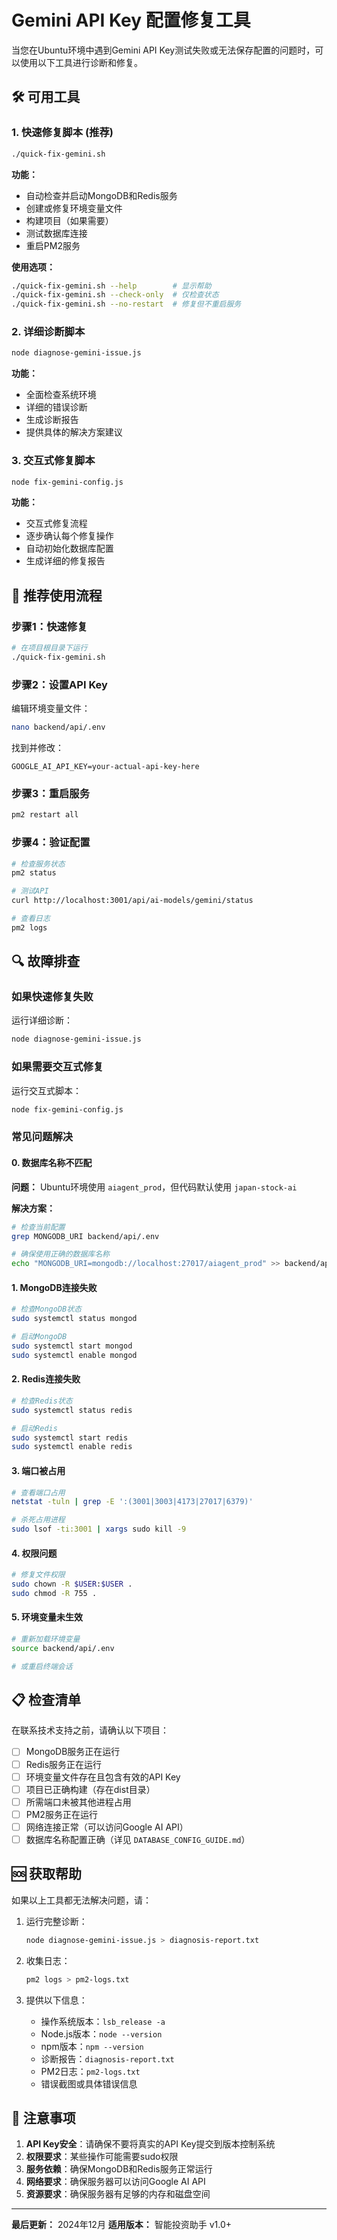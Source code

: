 # Gemini API Key 配置修复工具

当您在Ubuntu环境中遇到Gemini API Key测试失败或无法保存配置的问题时，可以使用以下工具进行诊断和修复。

## 🛠️ 可用工具

### 1. 快速修复脚本 (推荐)
```bash
./quick-fix-gemini.sh
```

**功能：**
- 自动检查并启动MongoDB和Redis服务
- 创建或修复环境变量文件
- 构建项目（如果需要）
- 测试数据库连接
- 重启PM2服务

**使用选项：**
```bash
./quick-fix-gemini.sh --help        # 显示帮助
./quick-fix-gemini.sh --check-only  # 仅检查状态
./quick-fix-gemini.sh --no-restart  # 修复但不重启服务
```

### 2. 详细诊断脚本
```bash
node diagnose-gemini-issue.js
```

**功能：**
- 全面检查系统环境
- 详细的错误诊断
- 生成诊断报告
- 提供具体的解决方案建议

### 3. 交互式修复脚本
```bash
node fix-gemini-config.js
```

**功能：**
- 交互式修复流程
- 逐步确认每个修复操作
- 自动初始化数据库配置
- 生成详细的修复报告

## 🚀 推荐使用流程

### 步骤1：快速修复
```bash
# 在项目根目录下运行
./quick-fix-gemini.sh
```

### 步骤2：设置API Key
编辑环境变量文件：
```bash
nano backend/api/.env
```

找到并修改：
```env
GOOGLE_AI_API_KEY=your-actual-api-key-here
```

### 步骤3：重启服务
```bash
pm2 restart all
```

### 步骤4：验证配置
```bash
# 检查服务状态
pm2 status

# 测试API
curl http://localhost:3001/api/ai-models/gemini/status

# 查看日志
pm2 logs
```

## 🔍 故障排查

### 如果快速修复失败
运行详细诊断：
```bash
node diagnose-gemini-issue.js
```

### 如果需要交互式修复
运行交互式脚本：
```bash
node fix-gemini-config.js
```

### 常见问题解决

#### 0. 数据库名称不匹配
**问题：** Ubuntu环境使用 `aiagent_prod`，但代码默认使用 `japan-stock-ai`

**解决方案：**
```bash
# 检查当前配置
grep MONGODB_URI backend/api/.env

# 确保使用正确的数据库名称
echo "MONGODB_URI=mongodb://localhost:27017/aiagent_prod" >> backend/api/.env
```

#### 1. MongoDB连接失败
```bash
# 检查MongoDB状态
sudo systemctl status mongod

# 启动MongoDB
sudo systemctl start mongod
sudo systemctl enable mongod
```

#### 2. Redis连接失败
```bash
# 检查Redis状态
sudo systemctl status redis

# 启动Redis
sudo systemctl start redis
sudo systemctl enable redis
```

#### 3. 端口被占用
```bash
# 查看端口占用
netstat -tuln | grep -E ':(3001|3003|4173|27017|6379)'

# 杀死占用进程
sudo lsof -ti:3001 | xargs sudo kill -9
```

#### 4. 权限问题
```bash
# 修复文件权限
sudo chown -R $USER:$USER .
sudo chmod -R 755 .
```

#### 5. 环境变量未生效
```bash
# 重新加载环境变量
source backend/api/.env

# 或重启终端会话
```

## 📋 检查清单

在联系技术支持之前，请确认以下项目：

- [ ] MongoDB服务正在运行
- [ ] Redis服务正在运行
- [ ] 环境变量文件存在且包含有效的API Key
- [ ] 项目已正确构建（存在dist目录）
- [ ] 所需端口未被其他进程占用
- [ ] PM2服务正在运行
- [ ] 网络连接正常（可以访问Google AI API）
- [ ] 数据库名称配置正确（详见 `DATABASE_CONFIG_GUIDE.md`）

## 🆘 获取帮助

如果以上工具都无法解决问题，请：

1. 运行完整诊断：
   ```bash
   node diagnose-gemini-issue.js > diagnosis-report.txt
   ```

2. 收集日志：
   ```bash
   pm2 logs > pm2-logs.txt
   ```

3. 提供以下信息：
   - 操作系统版本：`lsb_release -a`
   - Node.js版本：`node --version`
   - npm版本：`npm --version`
   - 诊断报告：`diagnosis-report.txt`
   - PM2日志：`pm2-logs.txt`
   - 错误截图或具体错误信息

## 📝 注意事项

1. **API Key安全**：请确保不要将真实的API Key提交到版本控制系统
2. **权限要求**：某些操作可能需要sudo权限
3. **服务依赖**：确保MongoDB和Redis服务正常运行
4. **网络要求**：确保服务器可以访问Google AI API
5. **资源要求**：确保服务器有足够的内存和磁盘空间

---

**最后更新：** 2024年12月
**适用版本：** 智能投资助手 v1.0+